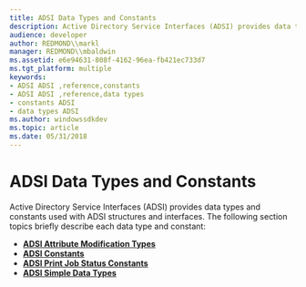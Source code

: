 ```yaml
---
title: ADSI Data Types and Constants
description: Active Directory Service Interfaces (ADSI) provides data types and constants used with ADSI structures and interfaces.
audience: developer
author: REDMOND\\markl
manager: REDMOND\\mbaldwin
ms.assetid: e6e94631-808f-4162-96ea-fb421ec733d7
ms.tgt_platform: multiple
keywords:
- ADSI ADSI ,reference,constants
- ADSI ADSI ,reference,data types
- constants ADSI
- data types ADSI
ms.author: windowssdkdev
ms.topic: article
ms.date: 05/31/2018
---
```


# ADSI Data Types and Constants

Active Directory Service Interfaces (ADSI) provides data types and constants used with ADSI structures and interfaces. The following section topics briefly describe each data type and constant:

-   [**ADSI Attribute Modification Types**](adsi-attribute-modification-types.md)
-   [**ADSI Constants**](adsi-constants.md)
-   [**ADSI Print Job Status Constants**](adsi-print-job-status-constants.md)
-   [**ADSI Simple Data Types**](adsi-simple-data-types.md)

 

 





